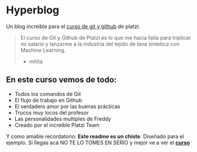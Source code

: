 # Hyperblog
Un blog increible para el [curso de git y github](https://platzi.com/clases/git-github/ "curso de git y github") de platzi.
> El curso de Git y Github de Platzi es lo que me hacia falta para triplicar mi salario y lanzarme a la industria del tejido de lana sintetica con Machine Learning.
> - niñita

## En este curso vemos de todo:
* Todos los comandos de Git
* El flujo de trabajo en Github
* El verdadero amor por las buenas prácticas 
* Trucos muy locos del profesor
* Las personalidades multiples de Freddy
* Creado por el increible Platzi Team

Y como amable recordatorio: **Este readme es un chiste**. Diseñado para el ejemplo. Si llegas acá NO TE LO TOMES EN SERIO y mejor ve a ver el [**curso**](https://platzi.com/clases/git-github/ "curso")